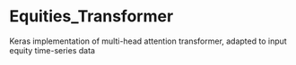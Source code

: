 # Equities_Transformer
Keras implementation of multi-head attention transformer, adapted to input equity time-series data

